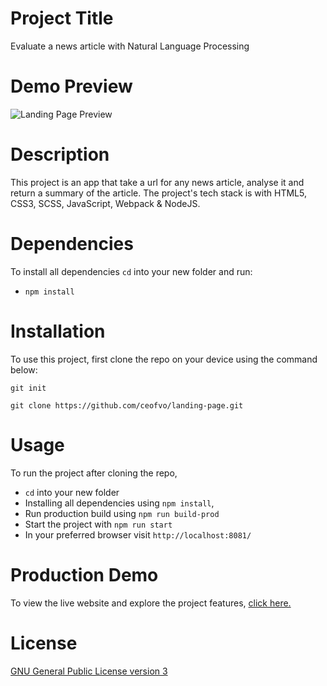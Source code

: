 # Project Title

Evaluate a news article with Natural Language Processing

# Demo Preview

![Landing Page Preview](https://github.com/ceofvo/landing-page/blob/master/nlp-image.PNG)

# Description

This project is an app that take a url for any news article, analyse it and return a summary of the article. The project's tech stack is with HTML5, CSS3, SCSS, JavaScript, Webpack & NodeJS.  

# Dependencies

To install all dependencies `cd` into your new folder and run:

- `npm install`

# Installation
To use this project, first clone the repo on your device using the command below:

```git init```

```git clone https://github.com/ceofvo/landing-page.git``` 

# Usage

To run the project after cloning the repo, 
 - `cd` into your new folder 
 - Installing all dependencies using `npm install`, 
 - Run production build using `npm run build-prod` 
 - Start the project with `npm run start`
 - In your preferred browser visit `http://localhost:8081/`

# Production Demo

To view the live website and explore the project features, [click here.](https://ceofvo.github.io/landing-page/)

# License

[GNU General Public License version 3](https://opensource.org/licenses/GPL-3.0)

